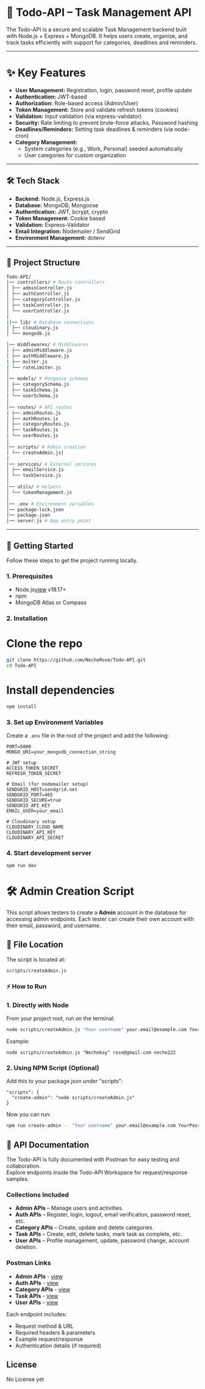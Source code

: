# 📘 Todo-API – Task Management API

The Todo-API is a secure and scalable Task Management backend built with Node.js + Express + MongoDB.
It helps users create, organize, and track tasks efficiently with support for categories, deadlines and reminders.

---

# ✨ Key Features

- **User Management:** Registration, login, password reset, profile update  
- **Authentication:** JWT-based  
- **Authorization:** Role-based access (Admin/User)  
- **Token Management:** Store and validate refresh tokens (cookies)  
- **Validation:** Input validation (via express-validator)  
- **Security:** Rate limiting to prevent brute-force attacks, Password hashing  
- **Deadlines/Reminders:** Setting task deadlines & reminders (via node-cron)    
- **Category Management:** 
   - System categories (e.g., Work, Personal) seeded automatically 
   - User categories for custom organization

---


## 🛠 Tech Stack

- **Backend:** Node.js, Express.js  
- **Database:** MongoDB, Mongoose  
- **Authentication:** JWT, bcrypt, crypto  
- **Token Management:** Cookie based  
- **Validation:** Express-Validator  
- **Email Integration:** Nodemailer / SendGrid  
- **Environment Management:** dotenv  

---

## 📂 Project Structure  
```bash
Todo-API/
│── controllers/ # Route controllers
│ ├── adminController.js
│ ├── authController.js
│ ├── categoryController.js
│ ├── taskController.js
│ └── userController.js
│
|│── lib/ # Database connections
| ├── cloudinary.js
│ └── mongodb.js

│── middlewares/ # Middlewares
│ ├── adminMiddleware.js
│ ├── authMiddleware.js
| ├── multer.js
| └── rateLimiter.js
│
│── models/ # Mongoose schemas
│ ├── categorySchema.js
│ ├── taskSchema.js
│ └── userSchema.js
│
│── routes/ # API routes
| ├── adminRoutes.js
│ ├── authRoutes.js
│ ├── categoryRoutes.js
│ ├── taskRoutes.js
│ └── userRoutes.js
|
│── scripts/ # Admin creation
│ └── createAdmin.js│
|
│── services/ # External services
│ ├── emailService.js
│ └── taskService.js
│
│── utils/ # Helpers 
│ └── tokenManagement.js
│
│── .env # Environment variables
│── package-lock.json
|── package.json
│── server.js # App entry point

```

---

## 🚀 Getting Started

Follow these steps to get the project running locally.

### 1. Prerequisites

- Node.js[view](https://nodejs.org/en/) v18.17+  
- npm 
- MongoDB Atlas or Compass

### 2. Installation

# Clone the repo
```bash
git clone https://github.com/NecheRose/Todo-API.git
cd Todo-API
```
# Install dependencies
```bash
npm install
```

### 3. Set up Environment Variables
   
   Create a `.env` file in the root of the project and add the following:

   ```env
   PORT=5000
   MONGO_URI=your_mongodb_connection_string

   # JWT setup
   ACCESS_TOKEN_SECRET
   REFRESH_TOKEN_SECRET

   # Email (for nodemailer setup)
   SENDGRID_HOST=sendgrid.net
   SENDGRID_PORT=465
   SENDGRID_SECURE=true
   SENDGRID_API_KEY
   EMAIL_USER=your_email

   # Cloudinary setup
   CLOUDINARY_CLOUD_NAME
   CLOUDINARY_API_KEY
   CLOUDINARY_API_SECRET

   ```

### 4. Start development server
   ```bash
   npm run dev
   ```

# 🛠️ Admin Creation Script  

This script allows testers to create a **Admin** account in the database for accessing admin endpoints. Each tester can create their own account with their email, password, and username.  

## 📂 File Location  
The script is located at:  

```
scripts/createAdmin.js
```

### ⚡ How to Run  

### 1. Directly with Node  
From your project root, run on the terminal:  

```bash
node scripts/createAdmin.js "Your username" your.email@example.com YourPassword123
```
Example:
```
node scripts/createAdmin.js "Nechekay" rose@gmail.com neche222
```

### 2. Using NPM Script (Optional)
Add this to your package.json under "scripts":

```
"scripts": {
  "create-admin": "node scripts/createAdmin.js"
}
```

Now you can run: 
```bash
npm run create-admin -- "Your username" your.email@example.com YourPassword123
```
  

## 📖 API Documentation

The Todo-API is fully documented with Postman for easy testing and collaboration.  
Explore endpoints inside the Todo-API Workspace for request/response samples.

### Collections Included
- **Admin APIs** – Manage users and activities.
- **Auth APIs** – Register, login, logout, email verification, password reset, etc.  
- **Category APIs** – Create, update and delete categories.   
- **Task APIs** – Create, edit, delete tasks, mark task as complete, etc.  
- **User APIs** – Profile management, update, password change, account deletion. 


### Postman Links
- **Admin APIs** - [view](https://www.postman.com/necherose/workspace/todo-api/collection/45016489-d6693964-35b7-49bd-84cc-d76d6bef31d4?action=share&creator=45016489&active-environment=45016489-290624d7-dbd7-494d-a61b-060eac0bc7e0)
- **Auth APIs** - [view](https://www.postman.com/necherose/workspace/todo-api/collection/45016489-9e7a4225-9b13-4bd4-85ab-fab7454bc379?action=share&creator=45016489&active-environment=45016489-290624d7-dbd7-494d-a61b-060eac0bc7e0)
- **Category APIs** - [view](https://www.postman.com/necherose/workspace/todo-api/collection/45016489-32a7eb01-62db-43b0-bf2c-f6cc1f93e536?action=share&creator=45016489&active-environment=45016489-290624d7-dbd7-494d-a61b-060eac0bc7e0)
- **Task APIs** - [view](https://www.postman.com/necherose/workspace/todo-api/collection/45016489-4c9a411e-eab8-48fc-b163-f7287cc68828?action=share&creator=45016489&active-environment=45016489-290624d7-dbd7-494d-a61b-060eac0bc7e0)
- **User APIs** - [view](https://www.postman.com/necherose/workspace/todo-api/collection/45016489-69c32b03-efe5-4665-b80f-3e0ba6deb1b2?action=share&creator=45016489&active-environment=45016489-290624d7-dbd7-494d-a61b-060eac0bc7e0)


Each endpoint includes:
- Request method & URL  
- Required headers & parameters  
- Example request/response  
- Authentication details (if required)  

## License

No License yet

